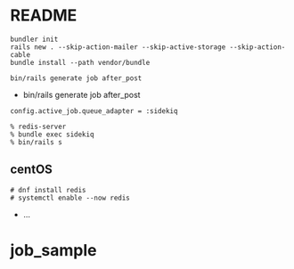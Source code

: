 # README

```
bundler init
rails new . --skip-action-mailer --skip-active-storage --skip-action-cable
bundle install --path vendor/bundle
```

```
bin/rails generate job after_post 
```

- bin/rails generate job after_post 

```
config.active_job.queue_adapter = :sidekiq
```

```
% redis-server
% bundle exec sidekiq
% bin/rails s
```

## centOS

```
# dnf install redis
# systemctl enable --now redis
```

* ...
# job_sample
